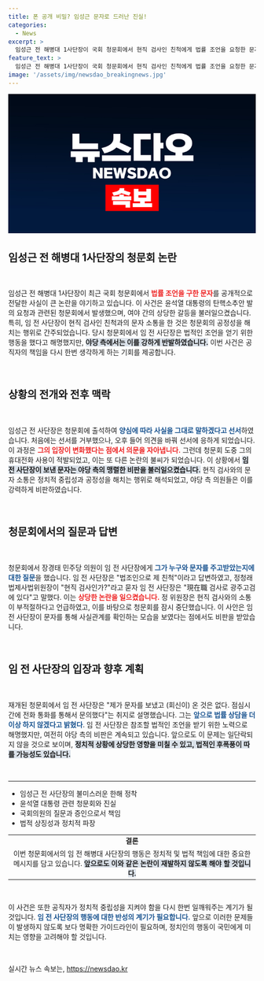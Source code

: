 ```yaml
---
title: 폰 공개 비밀? 임성근 문자로 드러난 진실!
categories:
  - News
excerpt: >
  임성근 전 해병대 1사단장이 국회 청문회에서 현직 검사인 친척에게 법률 조언을 요청한 문자가 공개돼 논란에 휘말렸다. 선서 후에도 불거진 의혹과 야권의 공세는 계속되며, 청문회 중 휴대전화 사용이 논란을 더하고 있다.
feature_text: >
  임성근 전 해병대 1사단장이 국회 청문회에서 현직 검사인 친척에게 법률 조언을 요청한 문자가 공개돼 논란에 휘말렸다. 선서 후에도 불거진 의혹과 야권의 공세는 계속되며, 청문회 중 휴대전화 사용이 논란을 더하고 있다.
image: '/assets/img/newsdao_breakingnews.jpg'
---
```


<p><img src="/assets/img/newsdao_breakingnews.jpg" alt="koreaapp 속보" /></p>

<h2 data-ke-size="size26">임성근 전 해병대 1사단장의 청문회 논란</h2>

<p data-ke-size="size16">&nbsp;</p>

<p data-ke-size="size16">임성근 전 해병대 1사단장이 최근 국회 청문회에서 <b><span style="color: #ee2323;">법률 조언을 구한 문자</span></b>를 공개적으로 전달한 사실이 큰 논란을 야기하고 있습니다. 이 사건은 윤석열 대통령의 탄핵소추안 발의 요청과 관련된 청문회에서 발생했으며, 여야 간의 상당한 갈등을 불러일으켰습니다. 특히, 임 전 사단장이 현직 검사인 친척과의 문자 소통을 한 것은 청문회의 공정성을 해치는 행위로 간주되었습니다. 당시 청문회에서 임 전 사단장은 법적인 조언을 얻기 위한 행동을 했다고 해명했지만, <b><span style="background-color: #21538527;">야당 측에서는 이를 강하게 반발하였습니다.</span></b> 이번 사건은 공직자의 책임을 다시 한번 생각하게 하는 기회를 제공합니다.</p>

<p data-ke-size="size16">&nbsp;</p>

<h2 data-ke-size="size26">상황의 전개와 전후 맥락</h2>

<p data-ke-size="size16">&nbsp;</p>

<p data-ke-size="size16">임성근 전 사단장은 청문회에 출석하여 <b><span style="color: #1a5490;">양심에 따라 사실을 그대로 말하겠다고 선서</span></b>하였습니다. 처음에는 선서를 거부했으나, 오후 들어 의견을 바꿔 선서에 응하게 되었습니다. 이 과정은 <b><span style="color: #ee2323;">그의 입장이 변화했다는 점에서 의문을 자아냅니다.</span></b> 그런데 청문회 도중 그의 휴대전화 사용이 적발되었고, 이는 또 다른 논란의 불씨가 되었습니다. 이 상황에서 <b><span style="background-color: #21538527;">임 전 사단장이 보낸 문자는 야당 측의 맹렬한 비판을 불러일으켰습니다.</span></b> 현직 검사와의 문자 소통은 정치적 중립성과 공정성을 해치는 행위로 해석되었고, 야당 측 의원들은 이를 강력하게 비판하였습니다.</p>

<p data-ke-size="size16">&nbsp;</p>

<h2 data-ke-size="size26">청문회에서의 질문과 답변</h2>

<p data-ke-size="size16">&nbsp;</p>

<p data-ke-size="size16">청문회에서 장경태 민주당 의원이 임 전 사단장에게 <b><span style="color: #1a5490;">그가 누구와 문자를 주고받았는지에 대한 질문</span></b>을 했습니다. 임 전 사단장은 "법조인으로 제 친척"이라고 답변하였고, 정청래 법제사법위원장이 "현직 검사인가?"라고 묻자 임 전 사단장은 "現在職 검사로 광주고검에 있다"고 말했다. 이는 <b><span style="color: #ee2323;">상당한 논란을 일으켰습니다.</span></b> 정 위원장은 현직 검사와의 소통이 부적절하다고 언급하였고, 이를 바탕으로 청문회를 잠시 중단했습니다. 이 사안은 임 전 사단장이 문자를 통해 사실관계를 확인하는 모습을 보였다는 점에서도 비판을 받았습니다.</p>

<p data-ke-size="size16">&nbsp;</p>

<h2 data-ke-size="size26">임 전 사단장의 입장과 향후 계획</h2>

<p data-ke-size="size16">&nbsp;</p>

<p data-ke-size="size16">재개된 청문회에서 임 전 사단장은 "제가 문자를 보냈고 (회신이) 온 것은 없다. 점심시간에 전화 통화를 통해서 문의했다"는 취지로 설명했습니다. 그는 <b><span style="color: #1a5490;">앞으로 법률 상담을 더 이상 하지 않겠다고 밝혔다</span></b>. 임 전 사단장은 참조할 법적인 조언을 받기 위한 노력으로 해명했지만, 여전히 야당 측의 비판은 계속되고 있습니다. 앞으로도 이 문제는 일단락되지 않을 것으로 보이며, <b><span style="background-color: #21538527;">정치적 상황에 상당한 영향을 미칠 수 있고, 법적인 후폭풍이 따를 가능성도 있습니다.</span></b></p>

<p data-ke-size="size16">&nbsp;</p>

<hr />

<ul>
    <li>임성근 전 사단장의 불미스러운 한해 정착</li>
    <li>윤석열 대통령 관련 청문회와 진실</li>
    <li>국회의원의 질문과 증인으로서 책임</li>
    <li>법적 상징성과 정치적 파장</li>
</ul>

<table style="width: 100%;">
    <tr>
        <td style="text-align: center; height: 17px;"><b>결론</b></td>
    </tr>
    <tr>
        <td style="text-align: center; height: 17px;">이번 청문회에서의 임 전 해병대 사단장의 행동은 정치적 및 법적 책임에 대한 중요한 메시지를 담고 있습니다. <b><span style="background-color: #21538527;">앞으로도 이와 같은 논란이 재발하지 않도록 해야 할 것입니다.</span></b></td>
    </tr>
</table>

<p data-ke-size="size16">&nbsp;</p>

<p data-ke-size="size16">이 사건은 또한 공직자가 정치적 중립성을 지켜야 함을 다시 한번 일깨워주는 계기가 될 것입니다. <b><span style="color: #1a5490;">임 전 사단장의 행동에 대한 반성의 계기가 필요합니다.</span></b> 앞으로 이러한 문제들이 발생하지 않도록 보다 명확한 가이드라인이 필요하며, 정치인의 행동이 국민에게 미치는 영향을 고려해야 할 것입니다.</p>

<p data-ke-size="size16">&nbsp;</p>
실시간 뉴스 속보는, <a href="https://newsdao.kr" rel="dofollow">https://newsdao.kr</a>


